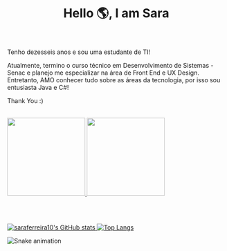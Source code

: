 

<h1 align="center">Hello 🌎, I am Sara</h1>

<br><br>
Tenho dezesseis anos e sou uma estudante de TI!

Atualmente, termino o curso técnico em Desenvolvimento de Sistemas - Senac e planejo me especializar na área de Front End e UX Design. Entretanto, AMO conhecer tudo sobre as áreas da tecnologia, por isso sou entusiasta Java e C#! 

Thank You :)

<br/>

<div>
<a href="https://github.com/saraferreira10">
<img height="180em" src="https://github-readme-stats.vercel.app/api/top-langs/?username=saraferreira10&layout=compact&langs_count=7&theme=dracula"/>
<img height="180em" src="https://github-readme-stats.vercel.app/api?username=saraferreira10&show_icons=true&theme=dracula&include_all_commits=true&count_private=true"/>
</div>

<br/><br/>

  
![saraferreira10's GitHub stats](https://github-readme-stats.vercel.app/api?username=saraferreira10&show_icons=true&theme=radical)
[![Top Langs](https://github-readme-stats.vercel.app/api/top-langs/?username=saraferreira10&layout=compact)](https://github.com/anuraghazra/github-readme-stats)

![Snake animation](https://github.com/saraferreira10/seu-usuário-aqui/blob/output/github-contribution-grid-snake.svg)

